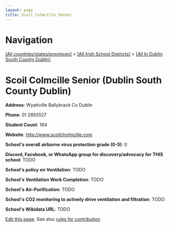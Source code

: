 ```yaml
---
layout: page
title: Scoil Colmcille Senior
---
```

# Navigation

[[All countries/states/provinces]](../../..) > [[All Irish School Districts]](../..) > [[All In Dublin South County Dublin]](..)

# Scoil Colmcille Senior (Dublin South County Dublin)

**Address**: Wyattville Ballybrack Co Dublin

**Phone**: 01 2855527

**Student Count**: 164

**Website**: <http://www.scoilcholmcille.com>

**School's overall airborne virus protection grade (0-5)**: 0

**Discord, Facebook, or WhatsApp group for discovery/advocacy for THIS school**: TODO

**School's policy on Ventilation**: TODO

**School's Ventilation Work Completion**: TODO

**School's Air-Purification**: TODO

**School's CO2 monitoring to actively drive ventilation and filtration**: TODO

**School's Wikidata URL**: TODO


[Edit this page](https://github.com/ventilate-schools/Ireland/edit/main/./Dublin_South_County_Dublin/Scoil_Colmcille_Senior.md). See also [rules for contribution](../../../contribution-rules/)